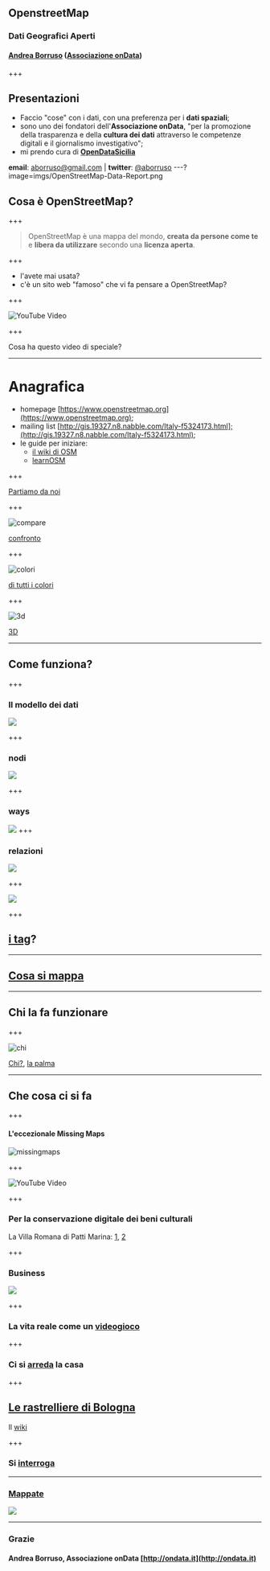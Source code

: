 ## OpenstreetMap

### Dati Geografici Aperti
#### [Andrea Borruso](https://twitter.com/aborruso/) ([Associazione onData](http://ondata.it/))

+++

## Presentazioni

- Faccio "cose" con i dati, con una preferenza per i **dati spaziali**;
- sono uno dei fondatori dell'**Associazione onData**, "per la promozione della trasparenza e della **cultura dei dati** attraverso le competenze digitali e il giornalismo investigativo";
- mi prendo cura di **[OpenDataSicilia](http://opendatasicilia.it/)**

**email**: aborruso@gmail.com | **twitter**: [@aborruso](https://twitter.com/aborruso)
---?image=imgs/OpenStreetMap-Data-Report.png

## Cosa è OpenStreetMap?

+++

> OpenStreetMap è una mappa del mondo, **creata da persone come te** e **libera da utilizzare** secondo una **licenza aperta**.

+++

- l'avete mai usata?
- c'è un sito web "famoso" che vi fa pensare a OpenStreetMap?

+++

![YouTube Video](https://www.youtube.com/embed/7sC83j6vzjo)

+++

Cosa ha questo video di speciale?

---

# Anagrafica

- homepage [https://www.openstreetmap.org](https://www.openstreetmap.org);
- mailing list [http://gis.19327.n8.nabble.com/Italy-f5324173.html];(http://gis.19327.n8.nabble.com/Italy-f5324173.html);
- le guide per iniziare:
  - [il wiki di OSM](https://wiki.openstreetmap.org/wiki/IT:Beginners%27_guide)
  - [learnOSM](http://learnosm.org/it/)

+++

[Partiamo da noi](https://www.openstreetmap.org/#map=18/38.22174/15.23622)

+++

![compare](imgs/compare.png)

[confronto](https://tools.geofabrik.de/mc/#16/38.2201/15.2380&num=2&mt0=mapnik&mt1=google-map)

+++

![colori](imgs/colori.png)

[di tutti i colori](http://maps.stamen.com/#terrain/16/38.1848/15.5505)

+++

![3d](imgs/3d.png)

[3D](http://demo.f4map.com/#lat=38.2204431&lon=15.2421646&zoom=15&camera.theta=0.9)

---

## Come funziona?

+++

### Il modello dei dati

![](imgs/node-way-relation.png)

+++
### nodi

![](imgs/nodi.png)

+++

### ways

![](imgs/ways.png)
+++

### relazioni

![](imgs/relazioni.png)

+++

![](https://www.mapbox.com/mapping/images/relations.gif)

+++

## [i tag](https://taginfo.openstreetmap.org/)?

---

## [Cosa si mappa](https://wiki.openstreetmap.org/wiki/IT:Map_Features)


---

## Chi la fa funzionare

+++

![chi](imgs/chi.png)

[Chi?](http://resultmaps.neis-one.org/oooc?zoom=12&lat=38.21798&lon=15.26903&layers=B0TFFFFFT), [la palma](https://www.openstreetmap.org/node/3698654147)

---

## Che cosa ci si fa

+++

#### L'eccezionale Missing Maps

![missingmaps](imgs/missingmaps.png)

+++

![YouTube Video](https://www.youtube.com/embed/oNZ_ZBCTRqc)

+++
### Per la conservazione digitale dei beni culturali

La Villa Romana di Patti Marina: [1](http://www.telebitconsulting.it/infopatti/npc15/npc15_villa_romana.html), [2](https://tools.geofabrik.de/mc/#18/38.1490/14.9723&num=2&mt0=mapnik&mt1=google-map)

+++
### Business

![](imgs/foursquare.png)

+++

### La vita reale come un [**videogioco**](https://www.geoboxers.com/worldbloxer/)

+++

### Ci si [**arreda**](https://grafomap.com/) la casa

+++

## [Le rastrelliere di Bologna](https://ondata.github.io/rastrellierebologna/)

Il [wiki](https://github.com/ondata/rastrellierebologna)

+++

### Si [interroga](http://overpass-turbo.eu/s/wFE)

---

### [Mappate](https://www.mapbox.com/mapping/)

![](imgs/mappate.png)

---

### Grazie

#### Andrea Borruso, Associazione onData [http://ondata.it](http://ondata.it)


